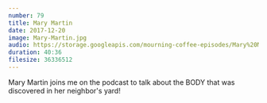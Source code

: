 ```yaml
---
number: 79
title: Mary Martin
date: 2017-12-20
image: Mary-Martin.jpg
audio: https://storage.googleapis.com/mourning-coffee-episodes/Mary%20Martin%20Release.mp3
duration: 40:36
filesize: 36336512
---
```


Mary Martin joins me on the podcast to talk about the BODY that was discovered in her neighbor's yard!
